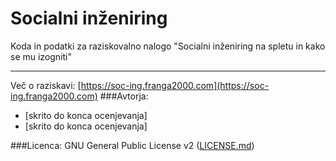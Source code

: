 # Socialni inženiring
Koda in podatki za raziskovalno nalogo "Socialni inženiring na spletu in kako se mu izogniti"

- - -

Več o raziskavi: [https://soc-ing.franga2000.com](https://soc-ing.franga2000.com)
###Avtorja:
  - [skrito do konca ocenjevanja]
  - [skrito do konca ocenjevanja]

###Licenca:
GNU General Public License v2 ([LICENSE.md](LICENSE.md))
